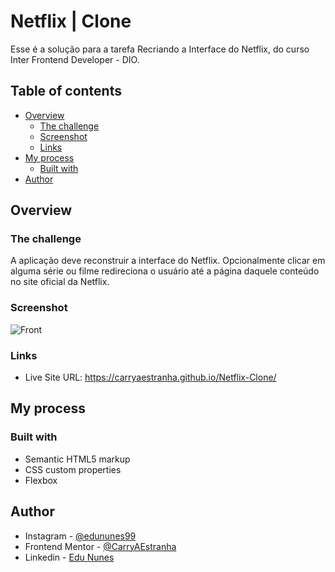 # Netflix | Clone

Esse é a solução para a tarefa Recriando a Interface do Netflix, do curso Inter Frontend Developer - DIO.

## Table of contents

- [Overview](#overview)
  - [The challenge](#the-challenge)
  - [Screenshot](#screenshot)
  - [Links](#links)
- [My process](#my-process)
  - [Built with](#built-with)
- [Author](#author)

## Overview

### The challenge

A aplicação deve reconstruir a interface do Netflix. Opcionalmente clicar em alguma série ou filme redireciona o usuário até a página daquele conteúdo no site oficial da Netflix.

### Screenshot

![Front](https://user-images.githubusercontent.com/53675070/151079131-3e06fa2c-6782-4b3a-885c-db0633e0d89b.png)

### Links

- Live Site URL: https://carryaestranha.github.io/Netflix-Clone/

## My process

### Built with

- Semantic HTML5 markup
- CSS custom properties
- Flexbox

## Author

- Instagram - [@edununes99](https://www.instagram.com/edununes99/)
- Frontend Mentor - [@CarryAEstranha](https://www.frontendmentor.io/profile/CarryAEstranha/)
- Linkedin - [Edu Nunes](https://www.linkedin.com/in/edu-nunes-627422209/)
